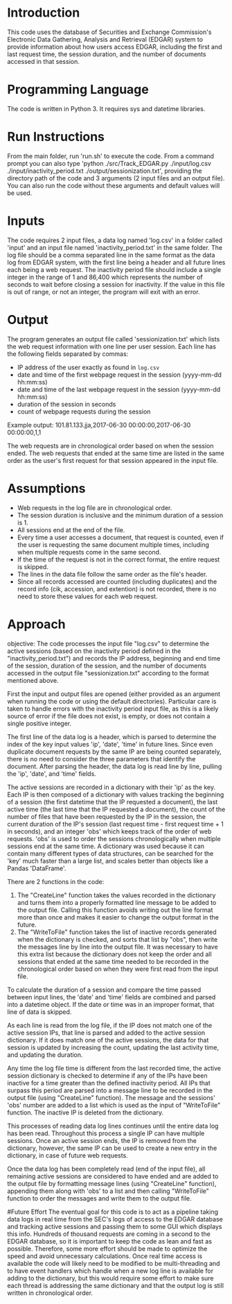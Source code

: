 # Introduction
This code uses the database of Securities and Exchange Commission's Electronic Data Gathering, Analysis and Retrieval (EDGAR) system to provide information about how users access EDGAR, including the first and last request time, the session duration, and the number of documents accessed in that session. 

# Programming Language
The code is written in Python 3. It requires sys and datetime libraries.

# Run Instructions
From the main folder, run 'run.sh' to execute the code. From a command prompt you can also type 'python ./src/Track_EDGAR.py ./input/log.csv ./input/inactivity_period.txt ./output/sessionization.txt', providing the directory path of the code and 3 arguments (2 input files and an output file). You can also run the code without these arguments and default values will be used.

# Inputs
The code requires 2 input files, a data log named 'log.csv' in a folder called 'input' and an input file named 'inactivity_period.txt' in the same folder.
The log file should be a comma separated line in the same format as the data log from EDGAR system, with the first line being a header and all future lines each being a web request. 
The inactivity period file should include a single integer in the range of 1 and 86,400 which represents the number of seconds to wait before closing a session for inactivity. If the value in this file is out of range, or not an integer, the program will exit with an error. 

# Output
The program generates an output file called 'sessionization.txt' which lists the web request information with one line per user session. Each line has the following fields separated by commas:
* IP address of the user exactly as found in `log.csv`
* date and time of the first webpage request in the session (yyyy-mm-dd hh:mm:ss)
* date and time of the last webpage request in the session (yyyy-mm-dd hh:mm:ss)
* duration of the session in seconds
* count of webpage requests during the session

Example output: 101.81.133.jja,2017-06-30 00:00:00,2017-06-30 00:00:00,1,1

The web requests are in chronological order based on when the session ended. The web requests that ended at the same time are listed in the same order as the user's first request for that session appeared in the input file.

# Assumptions
* Web requests in the log file are in chronological order.
* The session duration is inclusive and the minimum duration of a session is 1.
* All sessions end at the end of the file.
* Every time a user accesses a document, that request is counted, even if the user is requesting the same document multiple times, including when multiple requests come in the same second.  
* If the time of the request is not in the correct format, the entire request is skipped.
* The lines in the data file follow the same order as the file's header.
* Since all records accessed are counted (including duplicates) and the record info (cik, accession, and extention) is not recorded, there is no need to store these values for each web request.

# Approach
objective: The code processes the input file "log.csv" to determine the active sessions (based on the inactivity period defined in the "inactivity_period.txt") and records the IP address, beginning and end time of the session, duration of the session, and the number of documents accessed in the output file "sessionization.txt" according to the format mentioned above. 

First the input and output files are opened (either provided as an argument when running the code or using the default directories). Particular care is taken to handle errors with the inactivity period input file, as this is a likely source of error if the file does not exist, is empty, or does not contain a  single positive integer.

The first line of the data log is a header, which is parsed to determine the index of the key input values 'ip', 'date', 'time' in future lines.  Since even duplicate document requests by the same IP are being counted separately, there is no need to consider the three parameters that identify the document. After parsing the header, the data log is read line by line, pulling the 'ip', 'date', and 'time' fields.

The active sessions are recorded in a dictionary with their 'ip' as the key. Each IP is then composed of a dictionary with values tracking the beginning of a session (the first datetime that the IP requested a document), the last active time (the last time that the IP requested a document), the count of the number of files that have been requested by the IP in the session, the current duration of the IP's session (last request time - first request time + 1 in seconds), and an integer 'obs' which keeps track of the order of web requests. 'obs' is used to order the sessions chronologically when multiple sessions end at the same time. A dictionary was used because it can contain many different types of data structures, can be searched for the 'key' much faster than a large list, and scales better than objects like a Pandas 'DataFrame'. 

There are 2 functions in the code:
1. The "CreateLine" function takes the values recorded in the dictionary and turns them into a properly formatted line message to be added to the output file. Calling this function avoids writing out the line format more than once and makes it easier to change the output format in the future.
2. The "WriteToFile" function takes the list of inactive records generated when the dictionary is checked, and sorts that list by "obs", then write the messages line by line into the output file. It was necessary to have this extra list because the dictionary does not keep the order and all sessions that ended at the same time needed to be recorded in the chronological order based on when they were first read from the input file. 

To calculate the duration of a session and compare the time passed between input lines, the 'date' and 'time' fields are combined and parsed into a datetime object. If the date or time was in an improper format, that line of data is skipped.

As each line is read from the log file, if the IP does not match one of the active session IPs, that line is parsed and added to the active session dictionary. If it does match one of the active sessions, the data for that session is updated by increasing the count, updating the last activity time, and updating the duration.

Any time the log file time is different from the last recorded time, the active session dictionary is checked to determine if any of the IPs have been inactive for a time greater than the defined inactivity period. All IPs that surpass this period are parsed into a message line to be recorded in the output file (using "CreateLine" function). The message and the sessions' 'obs' number are added to a list which is used as the input of "WriteToFile" function. The inactive IP is deleted from the dictionary.

This processes of reading data log lines continues until the entire data log has been read. Throughout this process a single IP can have multiple sessions. Once an active session ends, the IP is removed from the dictionary, however, the same IP can be used to create a new entry in the dictionary, in case of future web requests.

Once the data log has been completely read (end of the input file), all remaining active sessions are considered to have ended and are added to the output file by formatting message lines (using "CreateLine" function), appending them along with 'obs' to a list and then calling "WriteToFile" function to order the messages and write them to the output file. 

#Future Effort
The eventual goal for this code is to act as a pipeline taking data logs in real time from the SEC's logs of access to the EDGAR database and tracking active sessions and passing them to some GUI which displays this info. Hundreds of thousand requests are coming in a second to the EDGAR database, so it is important to keep the code as lean and fast as possible. Therefore, some more effort should be made to optimize the speed and avoid unnecessary calculations. Once real time access is available the code will likely need to be modified to be multi-threading and to have event handlers which handle when a new log line is available for adding to the dictionary, but this would require some effort to make sure each thread is addressing the same dictionary and that the output log is still written in chronological order. 

